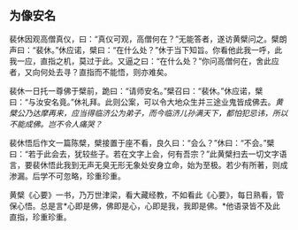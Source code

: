 ##  为像安名

裴休因观高僧真仪，曰：“真仪可观，高僧何在？”无能答者，遂访黄檗问之。檗朗声曰：“裴休。”休应诺，檗曰：“在什么处？”休于当下知旨。你看他此我一呼，此我一应，直指之机，莫过于此。又逼之曰：“在什么处？”你问高僧何在，舍此应者，又向何处去寻？直指而不能悟，则亦难矣。

裴休一日托一尊佛于檗前，跪曰：“请师安名。”檗召曰：“裴休。”休应诺，檗曰：“与汝安名竟。”休礼拜。此则公案，可以令大地众生并三途业鬼皆成佛去。*黄檗公乃达摩再来，应当得临济公为弟子，而今临济儿孙满天下，都怕犯忌讳，所以不能成佛。岂不令人痛哭？*

裴休悟后作文一篇陈檗，檗接置于座不看，良久曰：“会么？”休曰：“不会。”檗曰：“若于此会去，犹较些子。若在文字上会，何有吾宗？”此黄檗扫去一切文字语言，要裴休悟此我到无声无臭无形无象处安身立命，始为至极。若少有所著，则成渗漏。后学不可忽略，珍重珍重。

黄檗《心要》一书，乃万世津梁，看大藏经教，不如看此《心要》，每日熟看，管保心悟。总是言*心即是佛，佛即是心，心即是我，我即是佛。*他语录皆不及此直指，珍重珍重。
